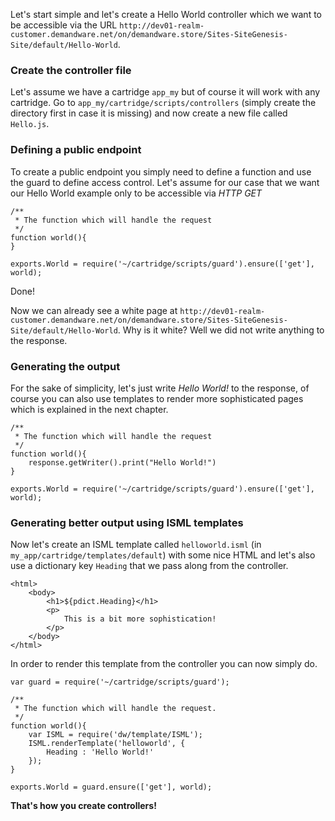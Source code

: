 Let's start simple and let's create a Hello World controller which we want to be accessible via the URL `http://dev01-realm-customer.demandware.net/on/demandware.store/Sites-SiteGenesis-Site/default/Hello-World`.

### Create the controller file

Let's assume we have a cartridge `app_my` but of course it will work with any cartridge. Go to `app_my/cartridge/scripts/controllers` (simply create the directory first in case it is missing) and now create a new file called `Hello.js`.

### Defining a public endpoint

To create a public endpoint you simply need to define a function and use the guard to define access control. Let's assume for our case that we want our Hello World example only to be accessible via *HTTP GET*

```
/**
 * The function which will handle the request
 */
function world(){
}

exports.World = require('~/cartridge/scripts/guard').ensure(['get'], world);
```

Done!

Now we can already see a white page at `http://dev01-realm-customer.demandware.net/on/demandware.store/Sites-SiteGenesis-Site/default/Hello-World`. Why is it white? Well we did not write anything to the response.

### Generating the output

For the sake of simplicity, let's just write *Hello World!* to the response, of course you can also use templates to render more sophisticated pages which is explained in the next chapter.

```
/**
 * The function which will handle the request
 */
function world(){
    response.getWriter().print("Hello World!")
}

exports.World = require('~/cartridge/scripts/guard').ensure(['get'], world);
```

### Generating better output using ISML templates

Now let's create an ISML template called `helloworld.isml` (in `my_app/cartridge/templates/default`) with some nice HTML and let's also use a dictionary key `Heading` that we pass along from the controller.

```
<html>
    <body>
        <h1>${pdict.Heading}</h1>
        <p>
            This is a bit more sophistication!
        </p>
    </body>
</html>
```

In order to render this template from the controller you can now simply do.

```
var guard = require('~/cartridge/scripts/guard');

/**
 * The function which will handle the request.
 */
function world(){
    var ISML = require('dw/template/ISML');
    ISML.renderTemplate('helloworld', {
        Heading : 'Hello World!'
    });
}

exports.World = guard.ensure(['get'], world);
```

**That's how you create controllers!**